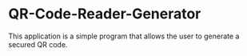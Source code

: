 # QR-Code-Reader-Generator
This application is a simple program that allows the user to generate a secured QR code.

